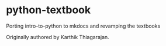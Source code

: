 # python-textbook

Porting intro-to-python to mkdocs and revamping the textbooks

Originally authored by Karthik Thiagarajan.
